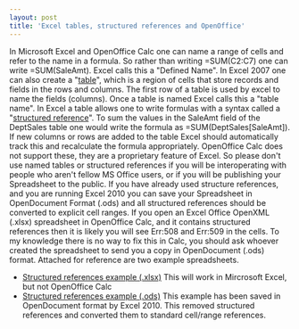 ```yaml
---
layout: post
title: 'Excel tables, structured references and OpenOffice'
---
```


In Microsoft Excel and OpenOffice Calc one can name a range of cells
and refer to the name in a formula. So rather than writing =SUM(C2:C7)
one can write =SUM(SaleAmt). Excel calls this a "Defined Name". In Excel
2007 one can also create a
"[table](http://office.microsoft.com/en-us/excel-help/define-and-use-names-in-formulas-HA010147120.aspx)",
which is a region of cells that store records and fields in the rows and
columns. The first row of a table is used by excel to name the fields
(columns). Once a table is named Excel calls this a "table name". In
Excel a table allows one to write formulas with a syntax called a
"[structured
reference](http://office.microsoft.com/en-us/excel-help/using-structured-references-with-excel-tables-HA010155686.aspx "Using structured references with Excel tables")".
To sum the values in the SaleAmt field of the DeptSales table one would
write the formula as =SUM(DeptSales[SaleAmt]). If new columns or rows
are added to the table Excel should automatically track this and
recalculate the formula appropriately. OpenOffice Calc does not support
these, they are a proprietary feature of Excel. So please don't use
named tables or structured references if you will be interoperating with
people who aren't fellow MS Office users, or if you will be publishing
your Spreadsheet to the public. If you have already used structure
references, and you are running Excel 2010 you can save your Spreadsheet
in OpenDocument Format (.ods) and all structured references should be
converted to explicit cell ranges. If you open an Excel Office OpenXML
(.xlsx) spreadsheet in OpenOffice Calc, and it contains structured
references then it is likely you will see Err:508 and Err:509 in the
cells. To my knowledge there is no way to fix this in Calc, you should
ask whoever created the spreadsheet to send you a copy in OpenDocument
(.ods) format. Attached for reference are two example spreadsheets.

-   [Structured references example
    (.xlsx)](../../../uploads/2010/09/structured_references_example.xlsx)
    This will work in Mircrosoft Excel, but not OpenOffice Calc
-   [Structured references example
    (.ods)](../../../uploads/2010/09/structured_references_example.ods)
    This example has been saved in OpenDocument format by Excel 2010.
    This removed structured references and converted them to standard
    cell/range references.

